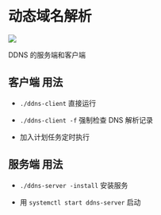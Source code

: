 # 动态域名解析
![](https://travis-ci.com/yzy613/ddns.svg?branch=master)


DDNS 的服务端和客户端

## 客户端 用法
- `./ddns-client` 直接运行

- `./ddns-client -f` 强制检查 DNS 解析记录

- 加入计划任务定时执行

## 服务端 用法
- `./ddns-server -install` 安装服务

- 用 `systemctl start ddns-server` 启动